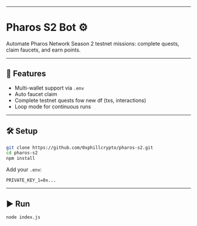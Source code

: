 

---

# Pharos S2 Bot ⚙️

Automate Pharos Network Season 2 testnet missions: complete quests, claim faucets, and earn points.

---

## 🚀 Features

* Multi-wallet support via `.env`
* Auto faucet claim
* Complete testnet quests  fow new df (txs, interactions)
* Loop mode for continuous runs

---

## 🛠 Setup

```bash
git clone https://github.com/0xphillcrypto/pharos-s2.git  
cd pharos-s2  
npm install  
```

Add your `.env`:

```env
PRIVATE_KEY_1=0x...

```

---

## ▶️ Run

```bash
node index.js
```


